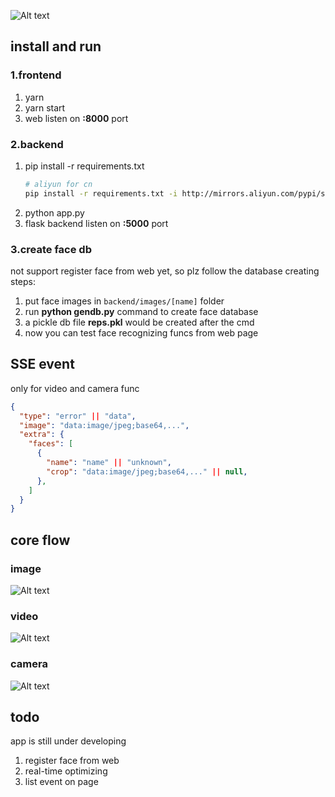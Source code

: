 ![Alt text](image.png)
## install and run
### 1.frontend
1. yarn
2. yarn start
3. web listen on **:8000** port
### 2.backend
1. pip install -r requirements.txt
    ```bash
    # aliyun for cn
    pip install -r requirements.txt -i http://mirrors.aliyun.com/pypi/simple --trusted-host mirrors.aliyun.com
    ```
2. python app.py
3. flask backend listen on **:5000** port
### 3.create face db
not support register face from web yet, so plz follow the database creating steps:
1. put face images in ```backend/images/[name]``` folder
2. run **python gendb.py** command to create face database
3. a pickle db file **reps.pkl** would be created after the cmd
4. now you can test face recognizing funcs from web page
## SSE event
only for video and camera func
```json
{
  "type": "error" || "data",
  "image": "data:image/jpeg;base64,...",
  "extra": {
    "faces": [
      {
        "name": "name" || "unknown",
        "crop": "data:image/jpeg;base64,..." || null,
      },
    ]
  }
}
```
## core flow
### image
![Alt text](image-1.png)
### video
![Alt text](image-2.png)
### camera
![Alt text](image-3.png)
## todo
app is still under developing
1. register face from web
2. real-time optimizing
3. list event on page
